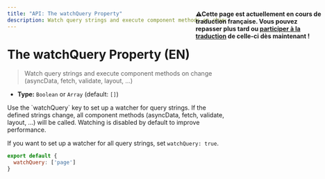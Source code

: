 ```yaml
---
title: "API: The watchQuery Property"
description: Watch query strings and execute component methods on change (asyncData, fetch, validate, layout, ...)
---
```


# The watchQuery Property (EN)

> Watch query strings and execute component methods on change (asyncData, fetch, validate, layout, ...)
- **Type:** `Boolean` or `Array` (default: `[]`)

<p style="width: 294px;position: fixed; top : 64px; right: 4px;" class="Alert Alert--orange"><strong>⚠Cette page est actuellement en cours de traduction française. Vous pouvez repasser plus tard ou <a href="https://github.com/vuejs-fr/nuxt" target="_blank">participer à la traduction</a> de celle-ci dès maintenant !</strong></p><p>Use the `watchQuery` key to set up a watcher for query strings. If the defined strings change, all component methods (asyncData, fetch, validate, layout, ...) will be called. Watching is disabled by default to improve performance.</p>

If you want to set up a watcher for all query strings, set `watchQuery: true`.

```js
export default {
  watchQuery: ['page']
}
```
